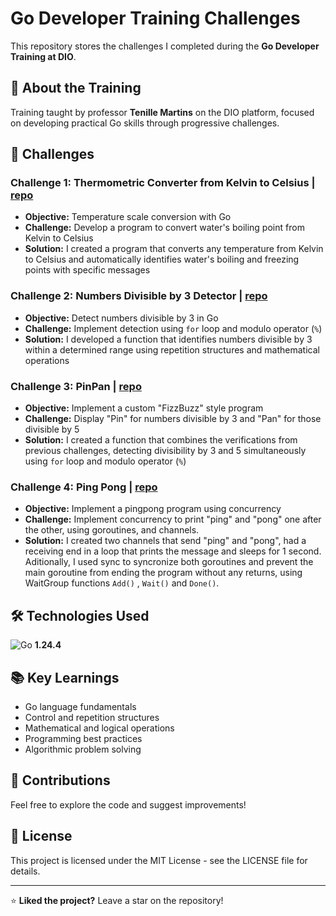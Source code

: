 # Go Developer Training Challenges

This repository stores the challenges I completed during the **Go Developer Training at DIO**.

## 🎯 About the Training

Training taught by professor **Tenille Martins** on the DIO platform, focused on developing practical Go skills through progressive challenges.

## 🚀 Challenges

### Challenge 1: Thermometric Converter from Kelvin to Celsius | [repo](https://github.com/andrecodea/go-developer-training-dio/blob/main/challenge1-temperature-converter.go)

- **Objective:** Temperature scale conversion with Go
- **Challenge:** Develop a program to convert water's boiling point from Kelvin to Celsius
- **Solution:** I created a program that converts any temperature from Kelvin to Celsius and automatically identifies water's boiling and freezing points with specific messages

### Challenge 2: Numbers Divisible by 3 Detector | [repo](https://github.com/andrecodea/go-developer-training-dio/blob/main/challenge2-divisible-by-three.go)

- **Objective:** Detect numbers divisible by 3 in Go
- **Challenge:** Implement detection using `for` loop and modulo operator (`%`)
- **Solution:** I developed a function that identifies numbers divisible by 3 within a determined range using repetition structures and mathematical operations

### Challenge 3: PinPan | [repo](https://github.com/andrecodea/go-developer-training-dio/blob/main/challenge3-pinpan.go)

- **Objective:** Implement a custom "FizzBuzz" style program
- **Challenge:** Display "Pin" for numbers divisible by 3 and "Pan" for those divisible by 5
- **Solution:** I created a function that combines the verifications from previous challenges, detecting divisibility by 3 and 5 simultaneously using `for` loop and modulo operator (`%`)

### Challenge 4: Ping Pong | [repo](https://github.com/andrecodea/go-developer-training-dio/blob/main/challenge4-pingpong-concurrency.go)

- **Objective:** Implement a pingpong program using concurrency
- **Challenge:** Implement concurrency to print "ping" and "pong" one after the other, using goroutines, and channels.
- **Solution:** I created two channels that send "ping" and "pong", had a receiving end in a loop that prints the message and sleeps for 1 second. Aditionally, I used sync to syncronize both goroutines and prevent the main goroutine from ending the program without any returns, using WaitGroup functions `Add()` , `Wait()` and `Done()`.

## 🛠️ Technologies Used

![Go](https://img.shields.io/badge/Go-00ADD8?style=for-the-badge&logo=go&logoColor=white) **1.24.4**

## 📚 Key Learnings

- Go language fundamentals
- Control and repetition structures
- Mathematical and logical operations
- Programming best practices
- Algorithmic problem solving

## 🤝 Contributions

Feel free to explore the code and suggest improvements!


## 📄 License
This project is licensed under the MIT License - see the LICENSE file for details.

---

⭐ **Liked the project?** Leave a star on the repository!
